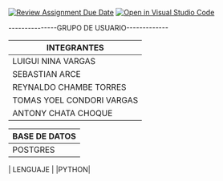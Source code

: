 
[![Review Assignment Due Date](https://classroom.github.com/assets/deadline-readme-button-24ddc0f5d75046c5622901739e7c5dd533143b0c8e959d652212380cedb1ea36.svg)](https://classroom.github.com/a/aGXEgyCG)
[![Open in Visual Studio Code](https://classroom.github.com/assets/open-in-vscode-718a45dd9cf7e7f842a935f5ebbe5719a5e09af4491e668f4dbf3b35d5cca122.svg)](https://classroom.github.com/online_ide?assignment_repo_id=11630158&assignment_repo_type=AssignmentRepo)

---------------GRUPO DE USUARIO-------------

|      INTEGRANTES      |
|-------------|
|  LUIGUI NINA VARGAS |
|    SEBASTIAN ARCE  |
| REYNALDO CHAMBE TORRES |
|TOMAS YOEL CONDORI VARGAS |   
|ANTONY CHATA CHOQUE | 

|      BASE DE DATOS      |
|-------------|
|  POSTGRES |

| LENGUAJE |
|PYTHON|
